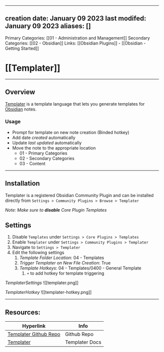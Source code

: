 
---
creation date: January 09 2023
last modifed: January 09 2023
aliases: []
---
Primary Categories: [[01 - Administration and Management]]
Secondary Categories:  [[02 - Obsidian]]
Links: [[Obsidian Plugins]] - [[Obsidian - Getting Started]]

# [[Templater]]
***
## Overview
[Templater](https://silentvoid13.github.io/Templater/introduction.html)  is a template language that lets you generate templates for [Obsidian](https://obsidian.md/) notes.

### Usage
- Prompt for template on new note creation (Binded hotkey)
- Add date _created_ automatically
- Update _last updated_ automatically
- Move the note to the appropriate location
	- 01 - Primary Categories
	- 02 - Secondary Categories
	- 03 - Content
***
## Installation
Templater is a registered Obsidian Community Plugin and can be installed directly from `Settings > Community Plugins > Browse > Templater`

*Note: Make sure to **disable** Core Plugin Templates* 

## Settings
1. Disable `Templates` under `Settings > Core Plugins > Templates`
2. Enable `Templater` under `Settings > Community Plugins > Templater`
3. Navigate to `Settings > Templater`
4. Edit the following settings
	1. *Template Folder Location*: 04 - Templates
	2. *Trigger Templater on New File Creation*: True
	3. *Template Hotkeys*: 04 - Templates/0400 - General Template
		1. `+` to add hotkey for template triggering

*TemplaterSettings*
![[templater.png]]

*TemplaterHotkey*
![[templater-hotkey.png]]

***
## Resources:

| Hyperlink | Info |
| --------- | ---- |
| [Templater Github Repo](https://github.com/SilentVoid13/Templater) | Github Repo |
| [Templater](https://silentvoid13.github.io/Templater/introduction.html) | Templater Docs |
